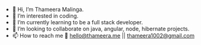 - 👋 Hi, I’m Thameera Malinga.
- 👀 I’m interested in coding.
- 🌱 I’m currently learning to be a full stack developer.
- 💞️ I’m looking to collaborate on java, angular, node, hibernate projects.
- 📫 How to reach me 📧 hello@thameera.me || thameera1002@gmail.com

<!---
Thameera1002/Thameera1002 is a ✨ special ✨ repository because its `README.md` (this file) appears on your GitHub profile.
You can click the Preview link to take a look at your changes.
--->
